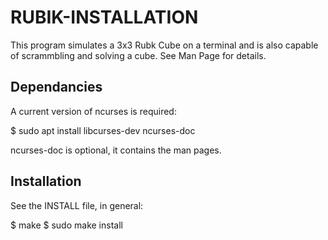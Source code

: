 RUBIK-INSTALLATION
==================

This program simulates a 3x3 Rubk Cube on a terminal and is also capable of 
scrammbling and solving a cube.   See Man Page for details.

Dependancies 
------------

A current version of ncurses is required:

  $ sudo apt install libcurses-dev ncurses-doc

ncurses-doc is optional, it contains the man pages.

Installation
------------

See the INSTALL file, in general:

  $ make
  $ sudo make install
